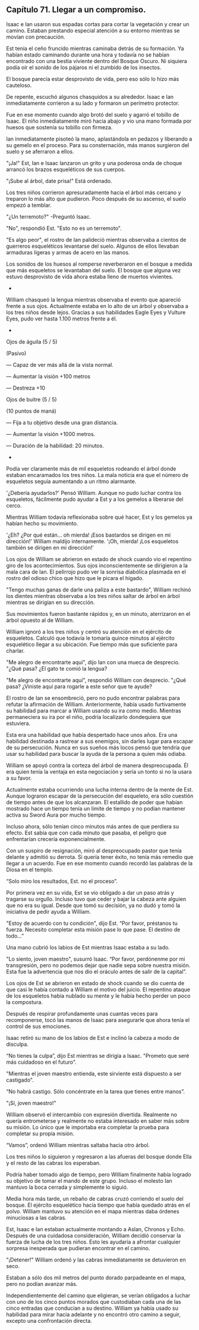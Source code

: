 
## Capítulo 71. Llegar a un compromiso.


Isaac e Ian usaron sus espadas cortas para cortar la vegetación y crear un camino. Estaban prestando especial atención a su entorno mientras se movían con precaución.

Est tenía el ceño fruncido mientras caminaba detrás de su formación. Ya habían estado caminando durante una hora y todavía no se habían encontrado con una bestia viviente dentro del Bosque Oscuro. Ni siquiera podía oír el sonido de los pájaros ni el zumbido de los insectos.

El bosque parecía estar desprovisto de vida, pero eso sólo lo hizo más cauteloso.

De repente, escuchó algunos chasquidos a su alrededor. Isaac e Ian inmediatamente corrieron a su lado y formaron un perímetro protector.

Fue en ese momento cuando algo brotó del suelo y agarró el tobillo de Isaac. El niño inmediatamente miró hacia abajo y vio una mano formada por huesos que sostenía su tobillo con firmeza.

Ian inmediatamente pisoteó la mano, aplastándola en pedazos y liberando a su gemelo en el proceso. Para su consternación, más manos surgieron del suelo y se aferraron a ellos.

"¡Ja!" Est, Ian e Isaac lanzaron un grito y una poderosa onda de choque arrancó los brazos esqueléticos de sus cuerpos.

"¡Sube al árbol, date prisa!" Está ordenado.

Los tres niños corrieron apresuradamente hacia el árbol más cercano y treparon lo más alto que pudieron. Poco después de su ascenso, el suelo empezó a temblar.

"¿Un terremoto?" -Preguntó Isaac.

"No", respondió Est. "Esto no es un terremoto".

"Es algo peor", el rostro de Ian palideció mientras observaba a cientos de guerreros esqueléticos levantarse del suelo. Algunos de ellos llevaban armaduras ligeras y armas de acero en las manos.

Los sonidos de los huesos al romperse reverberaron en el bosque a medida que más esqueletos se levantaban del suelo. El bosque que alguna vez estuvo desprovisto de vida ahora estaba lleno de muertos vivientes.

-

William chasqueó la lengua mientras observaba el evento que apareció frente a sus ojos. Actualmente estaba en lo alto de un árbol y observaba a los tres niños desde lejos. Gracias a sus habilidades Eagle Eyes y Vulture Eyes, pudo ver hasta 1.100 metros frente a él.

-

Ojos de águila (5 / 5)

(Pasivo)

— Capaz de ver más allá de la vista normal.

— Aumentar la visión +100 metros

— Destreza +10

Ojos de buitre (5 / 5)

(10 puntos de maná)

— Fija a tu objetivo desde una gran distancia.

— Aumentar la visión +1000 metros.

— Duración de la habilidad: 20 minutos.

-

Podía ver claramente más de mil esqueletos rodeando el árbol donde estaban encaramados los tres niños. La mala noticia era que el número de esqueletos seguía aumentando a un ritmo alarmante.

'¿Debería ayudarlos?' Pensó William. Aunque no pudo luchar contra los esqueletos, fácilmente pudo ayudar a Est y a los gemelos a liberarse del cerco.

Mientras William todavía reflexionaba sobre qué hacer, Est y los gemelos ya habían hecho su movimiento.

'¿Eh? ¿Por qué están… oh mierda! ¡Esos bastardos se dirigen en mi dirección!' William maldijo internamente. '¡Oh, mierda! ¡Los esqueletos también se dirigen en mi dirección!'

Los ojos de William se abrieron en estado de shock cuando vio el repentino giro de los acontecimientos. Sus ojos inconscientemente se dirigieron a la mala cara de Ian. El pelirrojo pudo ver la sonrisa diabólica plasmada en el rostro del odioso chico que hizo que le picara el hígado.

"Tengo muchas ganas de darle una paliza a este bastardo", William rechinó los dientes mientras observaba a los tres niños saltar de árbol en árbol mientras se dirigían en su dirección.

Sus movimientos fueron bastante rápidos y, en un minuto, aterrizaron en el árbol opuesto al de William.

William ignoró a los tres niños y centró su atención en el ejército de esqueletos. Calculó que todavía le tomaría quince minutos al ejército esquelético llegar a su ubicación. Fue tiempo más que suficiente para charlar.

"Me alegro de encontrarte aquí", dijo Ian con una mueca de desprecio. "¿Qué pasa? ¿El gato te comió la lengua?

"Me alegro de encontrarte aquí", respondió William con desprecio. "¿Qué pasa? ¿Viniste aquí para rogarle a este señor que te ayude?

El rostro de Ian se ensombreció, pero no pudo encontrar palabras para refutar la afirmación de William. Anteriormente, había usado furtivamente su habilidad para marcar a William usando su ira como medio. Mientras permaneciera su ira por el niño, podría localizarlo dondequiera que estuviera.

Esta era una habilidad que había despertado hace unos años. Era una habilidad destinada a rastrear a sus enemigos, sin darles lugar para escapar de su persecución. Nunca en sus sueños más locos pensó que tendría que usar su habilidad para buscar la ayuda de la persona a quien más odiaba.

William se apoyó contra la corteza del árbol de manera despreocupada. Él era quien tenía la ventaja en esta negociación y sería un tonto si no la usara a su favor.

Actualmente estaba ocurriendo una lucha interna dentro de la mente de Est. Aunque lograron escapar de la persecución del esqueleto, era sólo cuestión de tiempo antes de que los alcanzaran. El estallido de poder que habían mostrado hace un tiempo tenía un límite de tiempo y no podían mantener activa su Sword Aura por mucho tiempo.

Incluso ahora, sólo tenían cinco minutos más antes de que perdiera su efecto. Est sabía que con cada minuto que pasaba, el peligro que enfrentarían crecería exponencialmente.

Con un suspiro de resignación, miró al despreocupado pastor que tenía delante y admitió su derrota. Si quería tener éxito, no tenía más remedio que llegar a un acuerdo. Fue en ese momento cuando recordó las palabras de la Diosa en el templo.

“Solo miro los resultados, Est. no el proceso”.

Por primera vez en su vida, Est se vio obligado a dar un paso atrás y tragarse su orgullo. Incluso tuvo que ceder y bajar la cabeza ante alguien que no era su igual. Desde que tomó su decisión, ya no dudó y tomó la iniciativa de pedir ayuda a William.

"Estoy de acuerdo con tu condición", dijo Est. “Por favor, préstanos tu fuerza. Necesito completar esta misión pase lo que pase. El destino de todo…”

Una mano cubrió los labios de Est mientras Isaac estaba a su lado.

"Lo siento, joven maestro", susurró Isaac. “Por favor, perdónenme por mi transgresión, pero no podemos dejar que nadie sepa sobre nuestra misión. Esta fue la advertencia que nos dio el oráculo antes de salir de la capital”.

Los ojos de Est se abrieron en estado de shock cuando se dio cuenta de que casi le había contado a William el motivo del juicio. El repentino ataque de los esqueletos había nublado su mente y le había hecho perder un poco la compostura.

Después de respirar profundamente unas cuantas veces para recomponerse, tocó las manos de Isaac para asegurarle que ahora tenía el control de sus emociones.

Isaac retiró su mano de los labios de Est e inclinó la cabeza a modo de disculpa.

“No tienes la culpa”, dijo Est mientras se dirigía a Isaac. "Prometo que seré más cuidadoso en el futuro".

"Mientras el joven maestro entienda, este sirviente está dispuesto a ser castigado".

“No habrá castigo. Sólo concéntrate en la tarea que tienes entre manos”.

"¡Sí, joven maestro!"

William observó el intercambio con expresión divertida. Realmente no quería entrometerse y realmente no estaba interesado en saber más sobre su misión. Lo único que le importaba era completar la prueba para completar su propia misión.

“Vamos”, ordenó William mientras saltaba hacia otro árbol.

Los tres niños lo siguieron y regresaron a las afueras del bosque donde Ella y el resto de las cabras los esperaban.

Podría haber tomado algo de tiempo, pero William finalmente había logrado su objetivo de tomar el mando de este grupo. Incluso el molesto Ian mantuvo la boca cerrada y simplemente lo siguió.

Media hora más tarde, un rebaño de cabras cruzó corriendo el suelo del bosque. El ejército esquelético hacía tiempo que había quedado atrás en el polvo. William mantuvo su atención en el mapa mientras daba órdenes minuciosas a las cabras.

Est, Isaac e Ian estaban actualmente montando a Aslan, Chronos y Echo. Después de una cuidadosa consideración, William decidió conservar la fuerza de lucha de los tres niños. Esto les ayudaría a afrontar cualquier sorpresa inesperada que pudieran encontrar en el camino.

"¡Detener!" William ordenó y las cabras inmediatamente se detuvieron en seco.

Estaban a sólo dos mil metros del punto dorado parpadeante en el mapa, pero no podían avanzar más.

Independientemente del camino que eligieran, se verían obligados a luchar con uno de los cinco puntos morados que custodiaban cada una de las cinco entradas que conducían a su destino. William ya había usado su habilidad para mirar hacia adelante y no encontró otro camino a seguir, excepto una confrontación directa.
